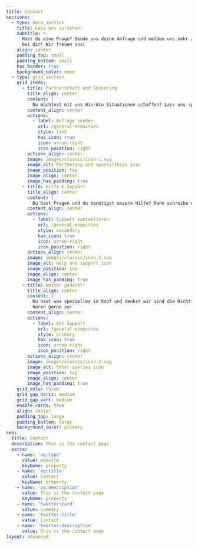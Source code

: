 ```yaml
---
title: Contact
sections:
  - type: hero_section
    title: Lass uns sprechen!
    subtitle: >-
      Hast du eine Frage? Sende uns deine Anfrage und melden uns sehr zeitnah
      bei dir! Wir freuen uns!
    align: center
    padding_top: small
    padding_bottom: small
    has_border: true
    background_color: none
  - type: grid_section
    grid_items:
      - title: Partnerschaft und Sposoring
        title_align: center
        content: |
          Du möchtest mit uns Win-Win Situationen schaffen? Lass uns sprechen!
        content_align: center
        actions:
          - label: Anfrage senden
            url: /general-enquiries
            style: link
            has_icon: true
            icon: arrow-right
            icon_position: right
        actions_align: center
        image: images/classic/icon-1.svg
        image_alt: Partnering and sponsorships icon
        image_position: top
        image_align: center
        image_has_padding: true
      - title: Hilfe & Support
        title_align: center
        content: |
          Du hast Fragen und du benötigst unsere Hilfe? Dann schreibe uns!
        content_align: center
        actions:
          - label: Support kontaktieren
            url: /general-enquiries
            style: secondary
            has_icon: true
            icon: arrow-right
            icon_position: right
        actions_align: center
        image: images/classic/icon-2.svg
        image_alt: Help and support icon
        image_position: top
        image_align: center
        image_has_padding: true
      - title: Weiter gedacht!
        title_align: center
        content: >
          Du hast was spezielles im Kopf und denkst wir sind die Richtigen? Wir
          hören gerne zu!
        content_align: center
        actions:
          - label: Get Support
            url: /general-enquiries
            style: primary
            has_icon: true
            icon: arrow-right
            icon_position: right
        actions_align: center
        image: images/classic/icon-3.svg
        image_alt: Other queries icon
        image_position: top
        image_align: center
        image_has_padding: true
    grid_cols: three
    grid_gap_horiz: medium
    grid_gap_vert: medium
    enable_cards: true
    align: center
    padding_top: large
    padding_bottom: large
    background_color: primary
seo:
  title: Contact
  description: This is the contact page
  extra:
    - name: 'og:type'
      value: website
      keyName: property
    - name: 'og:title'
      value: Contact
      keyName: property
    - name: 'og:description'
      value: This is the contact page
      keyName: property
    - name: 'twitter:card'
      value: summary
    - name: 'twitter:title'
      value: Contact
    - name: 'twitter:description'
      value: This is the contact page
layout: advanced
---
```

